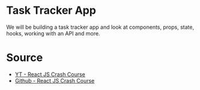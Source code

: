 # Task Tracker App

We will be building a task tracker app and look at components, props, state, hooks, working with an API and more.

# Source

- [YT - React JS Crash Course](https://www.youtube.com/watch?v=w7ejDZ8SWv8&ab_channel=TraversyMedia)
- [Github - React JS Crash Course](https://github.com/bradtraversy/react-crash-2021)
